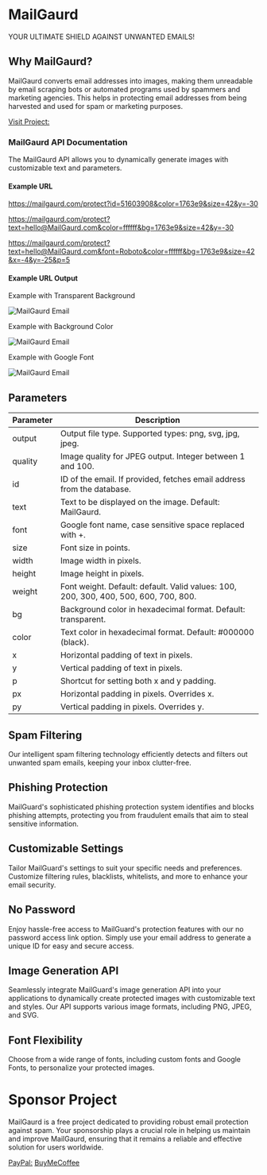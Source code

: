 # MailGaurd
YOUR ULTIMATE SHIELD AGAINST UNWANTED EMAILS!

## Why MailGaurd?

MailGaurd converts email addresses into images, making them unreadable by email scraping bots or automated programs used by spammers and marketing agencies. This helps in protecting email addresses from being harvested and used for spam or marketing purposes.

[Visit Project:](https://mailgaurd.com)

### MailGaurd API Documentation

The MailGaurd API allows you to dynamically generate images with customizable text and parameters.

#### Example URL

https://mailgaurd.com/protect?id=51603908&color=1763e9&size=42&y=-30

https://mailgaurd.com/protect?text=hello@MailGaurd.com&color=ffffff&bg=1763e9&size=42&y=-30

https://mailgaurd.com/protect?text=hello@MailGaurd.com&font=Roboto&color=ffffff&bg=1763e9&size=42&x=-4&y=-25&p=5

#### Example URL Output

Example with Transparent Background

![MailGaurd Email](https://mailgaurd.com/protect?id=51603908&color=1763e9&size=42&y=-30)

Example with Background Color

![MailGaurd Email](https://mailgaurd.com/protect?text=hello@MailGaurd.com&color=ffffff&bg=1763e9&size=42&y=-30)

Example with Google Font

![MailGaurd Email](https://mailgaurd.com/protect?text=hello@MailGaurd.com&font=Roboto&color=ffffff&bg=1763e9&size=42&x=-4&y=-25&p=5)


## Parameters

| Parameter | Description |
|-----------|-------------|
| output    | Output file type. Supported types: png, svg, jpg, jpeg. |
| quality   | Image quality for JPEG output. Integer between 1 and 100. |
| id        | ID of the email. If provided, fetches email address from the database. |
| text      | Text to be displayed on the image. Default: MailGaurd. |
| font      | Google font name, case sensitive space replaced with +. |
| size      | Font size in points. |
| width     | Image width in pixels. |
| height    | Image height in pixels. |
| weight    | Font weight. Default: default. Valid values: 100, 200, 300, 400, 500, 600, 700, 800. |
| bg        | Background color in hexadecimal format. Default: transparent. |
| color     | Text color in hexadecimal format. Default: #000000 (black). |
| x         | Horizontal padding of text in pixels. |
| y         | Vertical padding of text in pixels. |
| p         | Shortcut for setting both x and y padding. |
| px        | Horizontal padding in pixels. Overrides x. |
| py        | Vertical padding in pixels. Overrides y. |


## Spam Filtering

Our intelligent spam filtering technology efficiently detects and filters out unwanted spam emails, keeping your inbox clutter-free.

## Phishing Protection

MailGuard's sophisticated phishing protection system identifies and blocks phishing attempts, protecting you from fraudulent emails that aim to steal sensitive information.

## Customizable Settings

Tailor MailGuard's settings to suit your specific needs and preferences. Customize filtering rules, blacklists, whitelists, and more to enhance your email security.

## No Password

Enjoy hassle-free access to MailGuard's protection features with our no password access link option. Simply use your email address to generate a unique ID for easy and secure access.

## Image Generation API

Seamlessly integrate MailGuard's image generation API into your applications to dynamically create protected images with customizable text and styles. Our API supports various image formats, including PNG, JPEG, and SVG.

## Font Flexibility

Choose from a wide range of fonts, including custom fonts and Google Fonts, to personalize your protected images.

# Sponsor Project

MailGaurd is a free project dedicated to providing robust email protection against spam. Your sponsorship plays a crucial role in helping us maintain and improve MailGaurd, ensuring that it remains a reliable and effective solution for users worldwide.

[PayPal:](https://www.paypal.com/paypalme/paypulse)
[BuyMeCoffee](https://www.buymeacoffee.com/dearmosin)